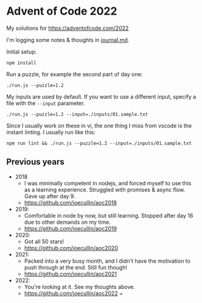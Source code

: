 # Advent of Code 2022

My solutions for https://adventofcode.com/2022

I'm logging some notes & thoughts in [journal.md](journal.md).

Initial setup:
```
npm install
```

Run a puzzle, for example the second part of day one:
```
./run.js --puzzle=1.2
```

My inputs are used by default.
If you want to use a different input, specify a file with the `--input` parameter.
```
./run.js --puzzle=1.2 --input=./inputs/01.sample.txt
```

Since I usually work on these in vi, the one thing I miss from vscode is the instant linting. I usually run like this:
```
npm run lint && ./run.js --puzzle=1.2 --input=./inputs/01.sample.txt
```

## Previous years

* 2018
    * I was minimally competent in nodejs, and forced myself to use this as a learning experience. Struggled with promises & async flow. Gave up after day 9.
    * https://github.com/joecullin/aoc2018
* 2019:
    * Comfortable in node by now, but still learning. Stopped after day 16 due to other demands on my time.
    * https://github.com/joecullin/aoc2019
* 2020:
    * Got all 50 stars! 
   * https://github.com/joecullin/aoc2020
* 2021:
    * Packed into a very busy month, and I didn't have the motivation to push through at the end. Still fun though!
    * https://github.com/joecullin/aoc2021
* 2022:
    * You're looking at it. See my thoughts above.
    * https://github.com/joecullin/aoc2022
~                                                   
